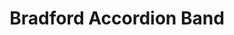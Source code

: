 ---
name: Bradford Accordion Band
title: Bradford Accordion Band
website: https://www.bradfordaccordionband.co.uk/
email: bradfordaccordionband@gmail.com
logo: Bradford_Accordion_Band_logo.png
image: Bradford_Accordion_Band_on_golf_course.jpg
type: music-group
member: true
short-description: "A unique and diverse amateur musical group whose mission is to
  make great music, whilst having lots of fun! \n  \n"
description: "Bradford Accordion Band (BAB) is a unique and diverse amateur musical\ngroup
  whose mission is to make great music, whilst having lots of fun! \nWe have been
  established since 1997 and our membership comprises 32\naccordion, keyboard, woodwind,
  strings and percussion players between\nthe ages of 22 and 91. \n\nBAB's repertoire
  is wide-ranging and includes classics, show music, pop, rock, folk and accordion
  originals. We perform\nregularly at venues across Yorkshire and have recently featured
  on BBC's\n'Look North' Programme. We are always looking to 'swell' our membership\nand
  we'd love to hear from you if you are a budding, competent or\naccomplished musician
  living in the Bingley area.\n\nInstrument loan scheme available.\n"
permalink: "/organisations/bradford_accordion_band.html"
layout: org_page
---